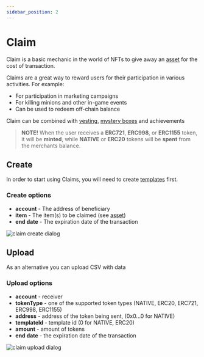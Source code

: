 ```yaml
---
sidebar_position: 2
---
```


# Claim

Claim is a basic mechanic in the world of NFTs to give away an [asset](/admin/miscellaneous/asset/)
for the cost of transaction.

Claims are a great way to reward users for their participation in various activities. For example:
- For participation in marketing campaigns
- For killing minions and other in-game events
- Can be used to redeem off-chain balance

Claim can be combined with [vesting](/admin/simple-mechanics/vesting), [mystery boxes](/admin/simple-mechanics/mystery/box) and achievements

> **NOTE!** When the user receives a **ERC721**, **ERC998**, or **ERC1155** token, it will be
> **minted**, while **NATIVE** or **ERC20** tokens will be **spent** from the merchants balance.

## Create

In order to start using Claims, you will need to create [templates](/admin/hierarchy/ERC721/template/) first.

### Create options

- **account** - The address of beneficiary
- **item** - The item(s) to be claimed (see [asset](/admin/miscellaneous/asset/))
- **end date** - The expiration date of the transaction

![claim create dialog](/img/simple-mechanics/claim/claim_create_dialog.png)

## Upload

As an alternative you can upload CSV with data

### Upload options

- **account** - receiver
- **tokenType** - one of the supported token types (NATIVE, ERC20, ERC721, ERC998, ERC1155)
- **address** - address of the token being sent, (0x0...0 for NATIVE)
- **templateId** - template id (0 for NATIVE, ERC20)
- **amount** - amount of tokens
- **end date** - the expiration date of the transaction

![claim upload dialog](/img/simple-mechanics/claim/claim_upload_dialog.png)
